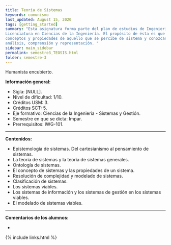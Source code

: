 ```yaml
---
title: Teoría de Sistemas
keywords: comunismo
last_updated: August 15, 2020
tags: [getting_started]
summary: "Esta asignatura forma parte del plan de estudios de Ingeniería Civil Informática conducente a la
Licenciatura en Ciencias de la Ingeniería. El propósito de ésta es que los estudiantes aprendan
conceptos y propiedades de aquello que se percibe de sistema y conozcan las técnicas para su
análisis, comprensión y representación. "
sidebar: main_sidebar
permalink: semestre3_TEOSIS.html
folder: semestre-3
---
```


Humanista encubierto.

**Información general:**

- Sigla: [NULL].
- Nivel de dificultad: 1/10.
- Créditos USM: 3.
- Créditos SCT: 5.
- Eje formativo:  Ciencias de la Ingeniería - Sistemas y Gestión.
- Semestre en que se dicta: Impar.
- Prerrequisitos: IWG-101.

---

**Contenidos:**

- Epistemología de sistemas. Del cartesianismo al pensamiento de sistemas.
- La teoría de sistemas y la teoría de sistemas generales.
- Ontología de sistemas.
- El concepto de sistemas y las propiedades de un sistema.
- Resolución de complejidad y modelado de sistemas.
- Clasificación de sistemas.
- Los sistemas viables.
- Los sistemas de información y los sistemas de gestión en los sistemas viables.
- El modelado de sistemas viables.

---

**Comentarios de los alumnos:**

- 

{% include links.html %}
